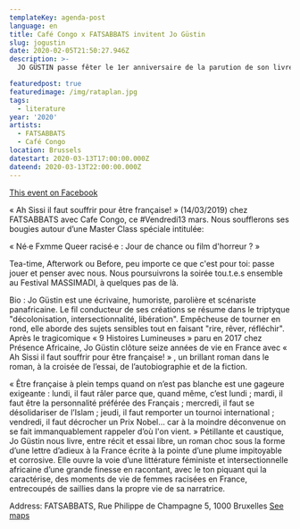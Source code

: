 ```yaml
---
templateKey: agenda-post
language: en
title: Café Congo x FATSABBATS invitent Jo Güstin
slug: jogustin
date: 2020-02-05T21:50:27.946Z
description: >-
  JO GÜSTIN passe fêter le 1er anniversaire de la parution de son livre

featuredpost: true
featuredimage: /img/rataplan.jpg
tags:
  - literature
year: '2020'
artists:
  - FATSABBATS
  - Café Congo
location: Brussels
datestart: 2020-03-13T17:00:00.000Z
dateend: 2020-03-13T22:00:00.000Z
---
```

[This event on Facebook](https://www.facebook.com/events/531132490868477/)

« Ah Sissi il faut souffrir pour être française! » (14/03/2019) chez FATSABBATS avec Cafe Congo, ce #Vendredi13 mars. Nous soufflerons ses bougies autour d’une Master Class spéciale intitulée:

« Né∙e Fxmme Queer racisé∙e : Jour de chance ou film d'horreur ? »

Tea-time, Afterwork ou Before, peu importe ce que c'est pour toi: passe jouer et penser avec nous. Nous poursuivrons la soirée tou.t.e.s ensemble au Festival MASSIMADI, à quelques pas de là.

Bio :
Jo Güstin est une écrivaine, humoriste, parolière et scénariste panafricaine. Le fil conducteur de ses créations se résume dans le triptyque "décolonisation, intersectionnalité, libération". Empêcheuse de tourner en rond, elle aborde des sujets sensibles tout en faisant "rire, rêver, réfléchir". Après le tragicomique « 9 Histoires Lumineuses » paru en 2017 chez Présence Africaine, Jo Güstin clôture seize années de vie en France avec « Ah Sissi il faut souffrir pour être française! » , un brillant roman dans le roman, à la croisée de l’essai, de l’autobiographie et de la fiction.

« Être française à plein temps quand on n’est pas blanche est une gageure exigeante : lundi, il faut râler parce que, quand même, c’est lundi ; mardi, il faut être la personnalité préférée des Français ; mercredi, il faut se désolidariser de l’Islam ; jeudi, il faut remporter un tournoi international ; vendredi, il faut décrocher un Prix Nobel… car à la moindre déconvenue on se fait immanquablement rappeler d’où l'on vient. » Pétillante et caustique, Jo Güstin nous livre, entre récit et essai libre, un roman choc sous la forme d’une lettre d’adieux à la France écrite à la pointe d’une plume impitoyable et corrosive. Elle ouvre la voie d’une littérature féministe et intersectionnelle africaine d’une grande finesse en racontant, avec le ton piquant qui la caractérise, des moments de vie de femmes racisées en France, entrecoupés de saillies dans la propre vie de sa narratrice.

Address: FATSABBATS, Rue Philippe de Champagne 5, 1000 Bruxelles [See maps](https://goo.gl/maps/fRmRW6RtoArwWefM7)
